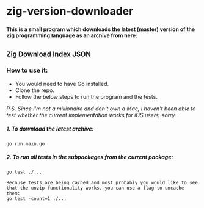 # zig-version-downloader

### <sub>This is a small program which downloads the latest (master) version of the Zig programming language as an archive from here:</sub>
<sub>[Zig Download Index JSON](https://ziglang.org/download/index.json)</sub>
------------------------------------------------------------------


### How to use it:
- You would need to have Go installed.
- Clone the repo.
- Follow the below steps to run the program and the tests.

*P.S. Since I'm not a millionaire and don't own a Mac, I haven't been able to test whether the current implementation works for iOS users, sorry.*.

##### 1. To download the latest archive:
```
go run main.go
```

##### 2. To run all tests in the subpackages from the current package:
```
go test ./...

Because tests are being cached and most probably you would like to see that the unzip functionality works, you can use a flag to uncache them:
go test -count=1 ./...
```
